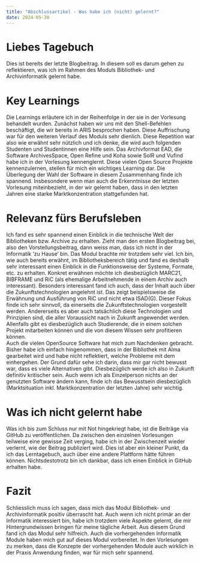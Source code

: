```yaml
---
title: "Abschlussartikel - Was habe ich (nicht) gelernt?"
date: 2024-05-30
---
```


# Liebes Tagebuch
Dies ist bereits der letzte Blogbeitrag. In diesem soll es darum gehen zu reflektieren, was ich im Rahmen des Moduls Bibliothek- und Archivinformatik gelernt habe.
# Key Learnings
Die Learnings erläutere ich in der Reihenfolge in der sie in der Vorlesung behandelt wurden. 
Zunächst haben wir uns mit den Shell-Befehlen beschäftigt, die wir bereits in ARIS besprochen haben. Diese Auffrischung war für den weiteren Verlauf des Moduls sehr dienlich. Diese Repetition war also wie erwähnt sehr nützlich und ich denke, die wird auch folgenden Studenten und Studentinnen eine Hilfe sein.
Das Archivformat EAD, die Software ArchivesSpace, Open Refine und Koha sowie SolR und Vufind habe ich in der Vorlesung kennenglernt. Diese vielen Open Source Projekte kennenzulernen, stellen für mich ein wichtiges Learning dar. Die Überlegung der Wahl der Software in diesem Zusammenhang finde ich spannend. Insbesondere wenn man auch die Erkenntnisse der letzten Vorlesung miteinbezieht, in der wir gelernt haben, dass in den letzten Jahren eine starke Marktkonzentration stattgefunden hat. 
# Relevanz fürs Berufsleben
Ich fand es sehr spannend einen Einblick in die technische Welt der Bibliotheken bzw. Archive zu erhalten. Zieht man den ersten Blogbeitrag bei, also den Vorstellungsbeitrag, dann weiss man, dass ich nicht in der Informatik ‘zu Hause’ bin. Das Modul brachte mir trotzdem sehr viel. Ich bin, wie auch bereits erwähnt, im Bibliotheksbereich tätig und fand es deshalb sehr interessant einen Einblick in die Funktionsweise der Systeme, Formate, etc. zu erhalten. Konkret erwähnen möchte ich diesbezüglich MARC21, BIBFRAME und RiC (als ehemalige Arbeitnehmende in einem Archiv auch interessant). 
Besonders interessant fand ich auch, dass der Inhalt auch über die Zukunftstechnologien angelehnt ist. Das zeigt beispielsweise die Erwähnung und Ausführung von RiC und nicht etwa ISAD(G). Dieser Fokus finde ich sehr sinnvoll, da einerseits die Zukunftstechnologien vorgestellt werden. Andererseits es aber auch tatsächlich diese Technologien und Prinzipien sind, die aller Voraussicht nach in Zukunft angewendet werden. Allenfalls gibt es diesbezüglich auch Studierende, die in einem solchen Projekt mitarbeiten können und die von diesem Wissen sehr profitieren können.  
Auch die vielen OpenSource Software hat mich zum Nachdenken gebracht. Bisher habe ich einfach hingenommen, dass in der Bibliothek mit Alma gearbeitet wird und habe nicht reflektiert, welche Probleme mit dem einhergehen. Der Grund dafür sehe ich darin, dass mir gar nicht bewusst war, dass es viele Alternativen gibt. Diesbezüglich werde ich also in Zukunft definitiv kritischer sein. Auch wenn ich als Einzelperson nichts an der genutzten Software ändern kann, finde ich das Bewusstsein diesbezüglich (Marktsituation inkl. Marktkonzentration der letzten Jahre) sehr wichtig. 
# Was ich nicht gelernt habe
Was ich bis zum Schluss nur mit Not hingekriegt habe, ist die Beiträge via GitHub zu veröffentlichen. Da zwischen den einzelnen Vorlesungen teilweise eine gewisse Zeit verging, habe ich in der Zwischenzeit wieder verlernt, wie der Beitrag publiziert wird. Dies ist aber ein kleiner Punkt, da ich das Lerntagebuch, auch über eine andere Plattform hätte führen können. Nichtsdestotrotz bin ich dankbar, dass ich einen Einblick in GitHub erhalten habe. 
# Fazit
Schliesslich muss ich sagen, dass mich das Modul Bibliothek- und Archivinformatik positiv überrascht hat. Auch wenn ich nicht primär an der Informatik interessiert bin, habe ich trotzdem viele Aspekte gelernt, die mir Hintergrundwissen bringen für meine tägliche Arbeit. Aus diesem Grund fand ich das Modul sehr hilfreich. Auch die vorhergehenden Informatik Module haben mich gut auf dieses Modul vorbereitet. In den Vorlesungen zu merken, dass die Konzepte der vorhergehenden Module auch wirklich in der Praxis Anwendung finden, war für mich sehr spannend. 
